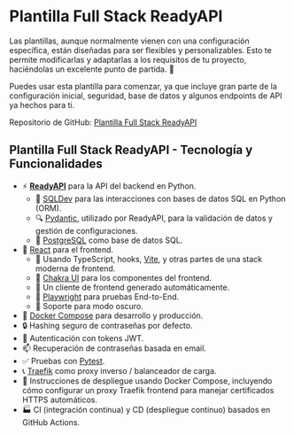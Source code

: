 # Plantilla Full Stack ReadyAPI

Las plantillas, aunque normalmente vienen con una configuración específica, están diseñadas para ser flexibles y personalizables. Esto te permite modificarlas y adaptarlas a los requisitos de tu proyecto, haciéndolas un excelente punto de partida. 🏁

Puedes usar esta plantilla para comenzar, ya que incluye gran parte de la configuración inicial, seguridad, base de datos y algunos endpoints de API ya hechos para ti.

Repositorio de GitHub: <a href="https://github.com/khulnasoft/full-stack-readyapi-template" class="external-link" target="_blank">Plantilla Full Stack ReadyAPI</a>

## Plantilla Full Stack ReadyAPI - Tecnología y Funcionalidades

- ⚡ [**ReadyAPI**](https://readyapi.github.io) para la API del backend en Python.
    - 🧰 [SQLDev](https://sqldev.khulnasoft.com) para las interacciones con bases de datos SQL en Python (ORM).
    - 🔍 [Pydantic](https://docs.pydantic.dev), utilizado por ReadyAPI, para la validación de datos y gestión de configuraciones.
    - 💾 [PostgreSQL](https://www.postgresql.org) como base de datos SQL.
- 🚀 [React](https://react.dev) para el frontend.
    - 💃 Usando TypeScript, hooks, [Vite](https://vitejs.dev), y otras partes de una stack moderna de frontend.
    - 🎨 [Chakra UI](https://chakra-ui.com) para los componentes del frontend.
    - 🤖 Un cliente de frontend generado automáticamente.
    - 🧪 [Playwright](https://playwright.dev) para pruebas End-to-End.
    - 🦇 Soporte para modo oscuro.
- 🐋 [Docker Compose](https://www.docker.com) para desarrollo y producción.
- 🔒 Hashing seguro de contraseñas por defecto.
- 🔑 Autenticación con tokens JWT.
- 📫 Recuperación de contraseñas basada en email.
- ✅ Pruebas con [Pytest](https://pytest.org).
- 📞 [Traefik](https://traefik.io) como proxy inverso / balanceador de carga.
- 🚢 Instrucciones de despliegue usando Docker Compose, incluyendo cómo configurar un proxy Traefik frontend para manejar certificados HTTPS automáticos.
- 🏭 CI (integración continua) y CD (despliegue continuo) basados en GitHub Actions.
